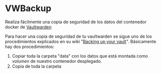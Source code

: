 # VWBackup

Realiza fácilmente una copia de seguridad de los datos del contenedor docker de [Vaultwarden](https://github.com/dani-garcia/vaultwarden)

Para hacer una copia de seguridad de tu vaultwarden se sigue uno de los procedimientos explicados en su wiki "[Backing up your vault](https://github.com/dani-garcia/vaultwarden/wiki/Backing-up-your-vault)". Básicamente hay dos procedimientos:

 1. Copiar toda la carpeta "data" con los datos que  está montada como *volumen* de nuestro contenedor desplegado.
 2. Copia de toda la carpeta

